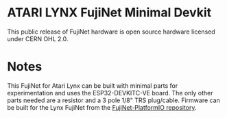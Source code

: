 # ATARI LYNX FujiNet Minimal Devkit

This public release of FujiNet hardware is open source hardware licensed under CERN OHL 2.0.

# Notes

This FujiNet for Atari Lynx can be built with minimal parts for experimentation and uses the ESP32-DEVKITC-VE board. The only other parts needed are a resistor and a 3 pole 1/8" TRS plug/cable. Firmware can be built for the Lynx FujiNet from the [FujiNet-PlatformIO repository](https://github.com/FujiNetWiFi/fujinet-platformio).

